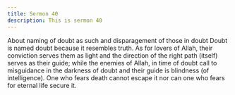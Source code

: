```yaml
---
title: Sermon 40
description: This is sermon 40
---
```


About naming of doubt as such and disparagement of those in doubt
Doubt is named doubt because it resembles truth. As for lovers of Allah, their conviction
serves them as light and the direction of the right path (itself) serves as their guide; while the
enemies of Allah, in time of doubt call to misguidance in the darkness of doubt and their
guide is blindness (of intelligence). One who fears death cannot escape it nor can one who
fears for eternal life secure it.